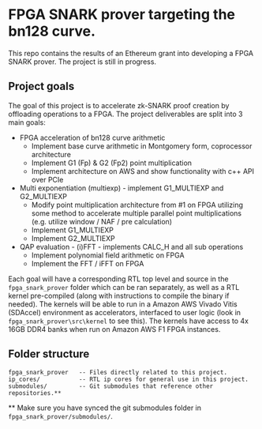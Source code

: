 FPGA SNARK prover targeting the bn128 curve.
======================

This repo contains the results of an Ethereum grant into developing a FPGA SNARK prover. The project is still in progress.


## Project goals

The goal of this project is to accelerate zk-SNARK proof creation by offloading operations to a FPGA. The project deliverables are split into 3 main goals:
 * FPGA acceleration of bn128 curve arithmetic
   - Implement base curve arithmetic in Montgomery form, coprocessor architecture
   - Implement G1 (Fp) & G2 (Fp2) point multiplication
   - Implement architecture on AWS and show functionality with c++ API over PCIe
 * Multi exponentiation (multiexp) - implement G1_MULTIEXP and G2_MULTIEXP
   - Modify point multiplication architecture from #1 on FPGA utilizing some method to accelerate multiple parallel point multiplications (e.g. utilize window / NAF / pre calculation)
   - Implement G1_MULTIEXP
   - Implement G2_MULTIEXP
 * QAP evaluation - (i)FFT - implements CALC_H and all sub operations
   - Implement polynomial field arithmetic on FPGA
   - Implement the FFT / iFFT on FPGA
   
Each goal will have a corresponding RTL top level and source in the ```fpga_snark_prover``` folder which can be ran separately, as well as a RTL kernel 
pre-compiled (along with instructions to compile the binary if needed). The kernels will be able to run in a Amazon AWS Vivado Vitis (SDAccel) environment as accelerators,
interfaced to user logic (look in ```fpga_snark_prover\src\kernel``` to see this). The kernels have access to 4x 16GB DDR4 banks when run on Amazon AWS F1 FPGA instances.


## Folder structure

```
fpga_snark_prover   -- Files directly related to this project.
ip_cores/           -- RTL ip cores for general use in this project.
submodules/         -- Git submodules that reference other repositories.**
```

** Make sure you have synced the git submodules folder in ```fpga_snark_prover/submodules/```.
